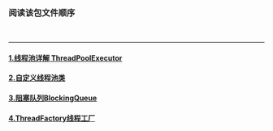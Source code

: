 ### 阅读该包文件顺序
<br /><hr />
#### [1.线程池详解 ThreadPoolExecutor](https://github.com/hhdssmys/myFirstGithub/blob/master/ThreadPoolExecutor/%E7%BA%BF%E7%A8%8B%E6%B1%A0%E8%AF%A6%E8%A7%A3%20ThreadPoolExecutor.txt)
#### [2.自定义线程池类](https://github.com/hhdssmys/myFirstGithub/blob/master/ThreadPoolExecutor/%E8%87%AA%E5%AE%9A%E4%B9%89%E7%BA%BF%E7%A8%8B%E6%B1%A0%E7%B1%BB.txt)
#### [3.阻塞队列BlockingQueue<Runnable>](https://github.com/hhdssmys/myFirstGithub/blob/master/ThreadPoolExecutor/%E9%98%BB%E5%A1%9E%E9%98%9F%E5%88%97BlockingQueue%3CRunnable%3E.txt)
#### [4.ThreadFactory线程工厂](https://github.com/hhdssmys/myFirstGithub/blob/master/ThreadPoolExecutor/ThreadFactory%E7%BA%BF%E7%A8%8B%E5%B7%A5%E5%8E%82.txt)
